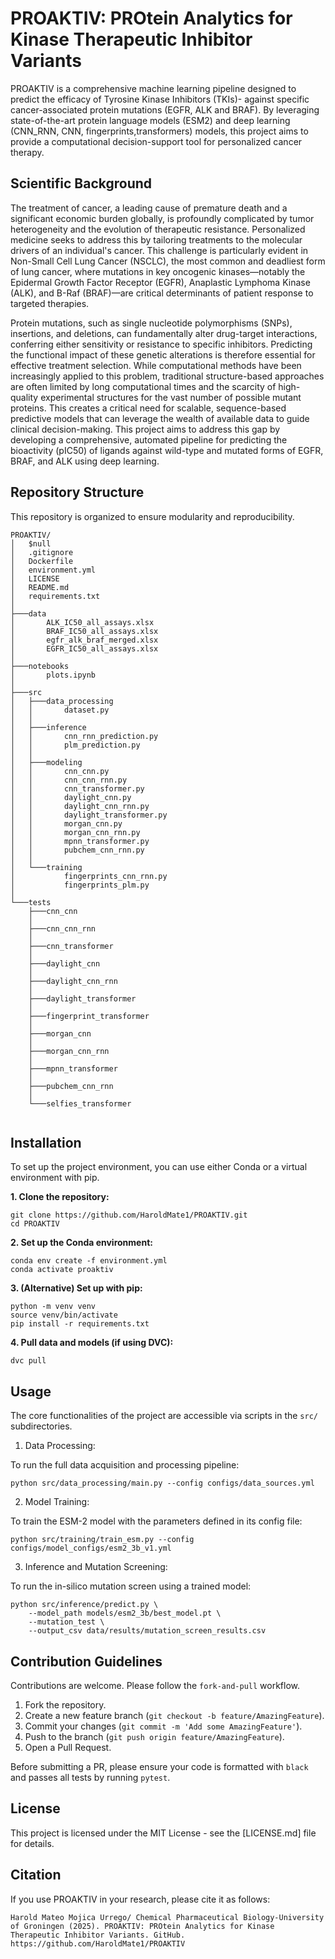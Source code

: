 # PROAKTIV: PROtein Analytics for Kinase Therapeutic Inhibitor Variants

PROAKTIV is a comprehensive machine learning pipeline designed to predict the efficacy of Tyrosine Kinase Inhibitors (TKIs)- against specific cancer-associated protein mutations (EGFR, ALK and BRAF). By leveraging state-of-the-art protein language models (ESM2) and deep learning (CNN_RNN, CNN, fingerprints,transformers) models, this project aims to provide a computational decision-support tool for personalized cancer therapy.

## Scientific Background

The treatment of cancer, a leading cause of premature death and a significant economic burden globally, is profoundly complicated by tumor heterogeneity and the evolution of therapeutic resistance. Personalized medicine seeks to address this by tailoring treatments to the molecular drivers of an individual's cancer. This challenge is particularly evident in Non-Small Cell Lung Cancer (NSCLC), the most common and deadliest form of lung cancer, where mutations in key oncogenic kinases—notably the Epidermal Growth Factor Receptor (EGFR), Anaplastic Lymphoma Kinase (ALK), and B-Raf (BRAF)—are critical determinants of patient response to targeted therapies.

Protein mutations, such as single nucleotide polymorphisms (SNPs), insertions, and deletions, can fundamentally alter drug-target interactions, conferring either sensitivity or resistance to specific inhibitors. Predicting the functional impact of these genetic alterations is therefore essential for effective treatment selection. While computational methods have been increasingly applied to this problem, traditional structure-based approaches are often limited by long computational times and the scarcity of high-quality experimental structures for the vast number of possible mutant proteins. This creates a critical need for scalable, sequence-based predictive models that can leverage the wealth of available data to guide clinical decision-making. This project aims to address this gap by developing a comprehensive, automated pipeline for predicting the bioactivity (pIC50) of ligands against wild-type and mutated forms of EGFR, BRAF, and ALK using deep learning. 

## Repository Structure

This repository is organized to ensure modularity and reproducibility.

```
PROAKTIV/
│   $null
│   .gitignore
│   Dockerfile
│   environment.yml
│   LICENSE
│   README.md
│   requirements.txt
│
├───data
│       ALK_IC50_all_assays.xlsx
│       BRAF_IC50_all_assays.xlsx
│       egfr_alk_braf_merged.xlsx
│       EGFR_IC50_all_assays.xlsx
│
├───notebooks
│       plots.ipynb
│
├───src
│   ├───data_processing
│   │       dataset.py
│   │
│   ├───inference
│   │       cnn_rnn_prediction.py
│   │       plm_prediction.py
│   │
│   ├───modeling
│   │       cnn_cnn.py
│   │       cnn_cnn_rnn.py
│   │       cnn_transformer.py
│   │       daylight_cnn.py
│   │       daylight_cnn_rnn.py
│   │       daylight_transformer.py
│   │       morgan_cnn.py
│   │       morgan_cnn_rnn.py
│   │       mpnn_transformer.py
│   │       pubchem_cnn_rnn.py
│   │
│   └───training
│           fingerprints_cnn_rnn.py
│           fingerprints_plm.py
│
└───tests
    ├───cnn_cnn
    │
    ├───cnn_cnn_rnn  
    │
    ├───cnn_transformer
    │
    ├───daylight_cnn
    │
    ├───daylight_cnn_rnn
    │
    ├───daylight_transformer
    │
    ├───fingerprint_transformer
    │
    ├───morgan_cnn
    │
    ├───morgan_cnn_rnn
    │
    ├───mpnn_transformer
    │
    ├───pubchem_cnn_rnn
    │
    └───selfies_transformer
       

```

## Installation

To set up the project environment, you can use either Conda or a virtual environment with pip.

**1. Clone the repository:**

```
git clone https://github.com/HaroldMate1/PROAKTIV.git
cd PROAKTIV

```

**2. Set up the Conda environment:**

```
conda env create -f environment.yml
conda activate proaktiv

```

**3. (Alternative) Set up with pip:**

```
python -m venv venv
source venv/bin/activate
pip install -r requirements.txt

```

**4. Pull data and models (if using DVC):**

```
dvc pull

```

## Usage

The core functionalities of the project are accessible via scripts in the `src/` subdirectories.

1. Data Processing:

To run the full data acquisition and processing pipeline:

```
python src/data_processing/main.py --config configs/data_sources.yml

```

2. Model Training:

To train the ESM-2 model with the parameters defined in its config file:

```
python src/training/train_esm.py --config configs/model_configs/esm2_3b_v1.yml

```

3. Inference and Mutation Screening:

To run the in-silico mutation screen using a trained model:

```
python src/inference/predict.py \
    --model_path models/esm2_3b/best_model.pt \
    --mutation_test \
    --output_csv data/results/mutation_screen_results.csv

```

## Contribution Guidelines

Contributions are welcome. Please follow the `fork-and-pull` workflow.

1. Fork the repository.
2. Create a new feature branch (`git checkout -b feature/AmazingFeature`).
3. Commit your changes (`git commit -m 'Add some AmazingFeature'`).
4. Push to the branch (`git push origin feature/AmazingFeature`).
5. Open a Pull Request.

Before submitting a PR, please ensure your code is formatted with `black` and passes all tests by running `pytest`.

## License

This project is licensed under the MIT License - see the [LICENSE.md] file for details.

## Citation

If you use PROAKTIV in your research, please cite it as follows:

```
Harold Mateo Mojica Urrego/ Chemical Pharmaceutical Biology-University of Groningen (2025). PROAKTIV: PROtein Analytics for Kinase Therapeutic Inhibitor Variants. GitHub. https://github.com/HaroldMate1/PROAKTIV

```
